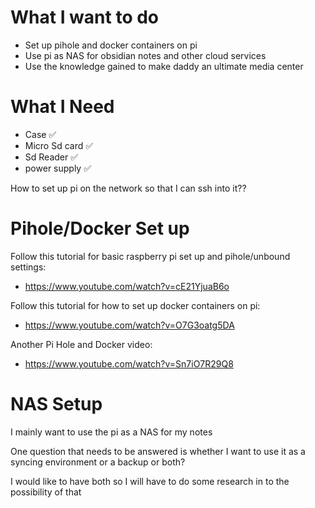 # What I want to do

- Set up pihole and docker containers on pi
- Use pi as NAS for obsidian notes and other cloud services
- Use the knowledge gained to make daddy an ultimate media center

# What I Need

- Case ✅
- Micro Sd card ✅
- Sd Reader ✅
- power supply ✅

How to set up pi on the network so that I can ssh into it??

# Pihole/Docker Set up 

Follow this tutorial for basic raspberry pi set up and pihole/unbound settings:
- https://www.youtube.com/watch?v=cE21YjuaB6o

Follow this tutorial for how to set up docker containers on pi:
- https://www.youtube.com/watch?v=O7G3oatg5DA

Another Pi Hole and Docker video:
- https://www.youtube.com/watch?v=Sn7iO7R29Q8

# NAS Setup

I mainly want to use the pi as a NAS for my notes

One question that needs to be answered is whether I want to use it as a syncing environment or a backup or both?

I would like to have both so I will have to do some research in to the possibility of that




